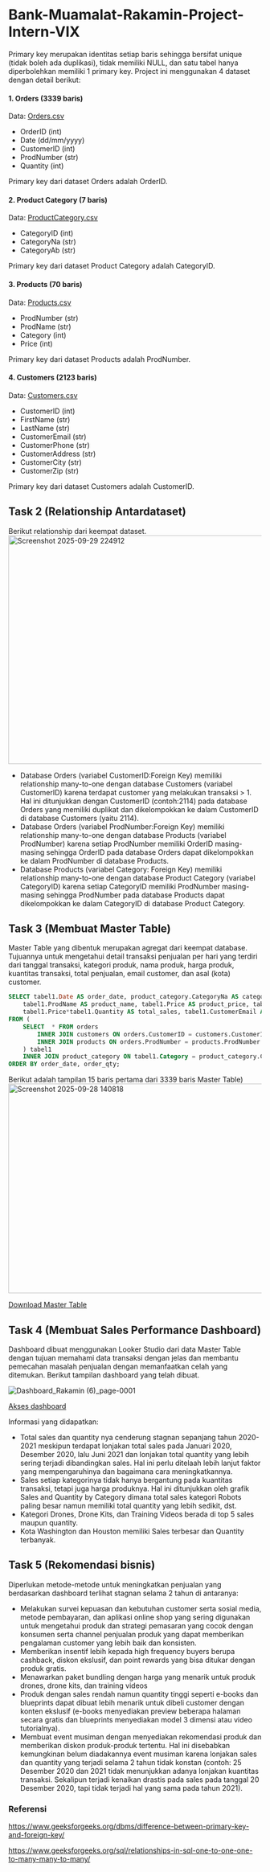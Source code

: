 # Bank-Muamalat-Rakamin-Project-Intern-VIX
Primary key merupakan identitas setiap baris sehingga bersifat unique (tidak boleh ada duplikasi), tidak memiliki NULL, dan satu tabel hanya diperbolehkan memiliki 1 primary key. Project ini menggunakan 4 dataset dengan detail berikut:

#### 1. Orders (3339 baris)

Data: [Orders.csv](Orders.csv)
- OrderID (int)
- Date (dd/mm/yyyy)
- CustomerID (int)
- ProdNumber (str)
- Quantity (int)

Primary key dari dataset Orders adalah OrderID.

#### 2. Product Category (7 baris)

Data: [ProductCategory.csv](ProductCategory.csv)
- CategoryID (int)
- CategoryNa (str)
- CategoryAb (str)

Primary key dari dataset Product Category adalah CategoryID.

#### 3. Products (70 baris)

Data: [Products.csv](Products.csv)
- ProdNumber (str)
- ProdName (str)
- Category (int)
- Price (int)

Primary key dari dataset Products adalah ProdNumber.

#### 4. Customers (2123 baris)

Data: [Customers.csv](Customers.csv)
- CustomerID (int)
- FirstName (str)
- LastName (str)
- CustomerEmail (str)
- CustomerPhone (str)
- CustomerAddress (str)
- CustomerCity (str)
- CustomerZip (str)

Primary key dari dataset Customers adalah CustomerID.


## Task 2 (Relationship Antardataset)

Berikut relationship dari keempat dataset.
<img width="638" height="455" alt="Screenshot 2025-09-29 224912" src="https://github.com/user-attachments/assets/e4b5d46e-1043-4dcd-9d4a-4a8a8c0d8563" />


- Database Orders (variabel CustomerID:Foreign Key) memiliki relationship many-to-one dengan database Customers (variabel CustomerID) karena terdapat customer yang melakukan transaksi > 1. Hal ini ditunjukkan dengan CustomerID (contoh:2114) pada database Orders yang memiliki duplikat dan dikelompokkan ke dalam CustomerID di database Customers (yaitu 2114).
- Database Orders (variabel ProdNumber:Foreign Key) memiliki relationship many-to-one dengan database Products (variabel ProdNumber) karena setiap ProdNumber memiliki OrderID masing-masing sehingga OrderID pada database Orders dapat dikelompokkan ke dalam ProdNumber di database Products.
- Database Products (variabel Category: Foreign Key) memiliki relationship many-to-one dengan database Product Category (variabel CategoryID) karena setiap CategoryID memiliki ProdNumber masing-masing sehingga ProdNumber pada database Products dapat dikelompokkan ke dalam CategoryID di database Product Category.

## Task 3 (Membuat Master Table)

Master Table yang dibentuk merupakan agregat dari keempat database. Tujuannya untuk mengetahui detail transaksi penjualan per hari yang terdiri dari tanggal transaksi, kategori produk, nama produk, harga produk, kuantitas transaksi, total penjualan, email customer, dan asal (kota) customer.

```sql
SELECT tabel1.Date AS order_date, product_category.CategoryNa AS category_name, 
    tabel1.ProdName AS product_name, tabel1.Price AS product_price, tabel1.Quantity AS order_qty, 
    tabel1.Price*tabel1.Quantity AS total_sales, tabel1.CustomerEmail AS cust_email, tabel1.CustomerCity AS cust_city
FROM (
    SELECT  * FROM orders 
        INNER JOIN customers ON orders.CustomerID = customers.CustomerID
        INNER JOIN products ON orders.ProdNumber = products.ProdNumber
    ) tabel1
    INNER JOIN product_category ON tabel1.Category = product_category.CategoryID
ORDER BY order_date, order_qty;
```
Berikut adalah tampilan 15 baris pertama dari 3339 baris Master Table)
<img width="1008" height="417" alt="Screenshot 2025-09-28 140818" src="https://github.com/user-attachments/assets/6c5a5cd6-ea4d-4e08-97ba-22a980820773" />

[Download Master Table](/workspaces/Bank-Muamalat-Rakamin-Project-Intern-VIX/Data/MasterTable.csv)

## Task 4 (Membuat Sales Performance Dashboard)

Dashboard dibuat menggunakan Looker Studio dari data Master Table dengan tujuan memahami data transaksi dengan jelas dan membantu pemecahan masalah penjualan dengan memanfaatkan celah yang ditemukan. Berikut tampilan dashboard yang telah dibuat.

![Dashboard_Rakamin (6)_page-0001](https://github.com/user-attachments/assets/17114f58-b59d-4592-93ff-4a0214d2af58)

[Akses dashboard](tinyurl.com/dashb-sales-muamalat-carrin)

Informasi yang didapatkan:
- Total sales dan quantity nya cenderung stagnan sepanjang tahun 2020-2021 meskipun terdapat lonjakan total sales pada Januari 2020, Desember 2020, lalu Juni 2021 dan lonjakan total quantity yang lebih sering terjadi dibandingkan sales. Hal ini perlu ditelaah lebih lanjut faktor yang mempengaruhinya dan bagaimana cara meningkatkannya.
- Sales setiap kategorinya tidak hanya bergantung pada kuantitas transaksi, tetapi juga harga produknya. Hal ini ditunjukkan oleh grafik Sales and Quantity by Category dimana total sales kategori Robots paling besar namun memiliki total quantity yang lebih sedikit, dst.
- Kategori Drones, Drone Kits, dan Training Videos berada di top 5 sales maupun quantity.
- Kota Washington dan Houston memiliki Sales terbesar dan Quantity terbanyak.

## Task 5 (Rekomendasi bisnis)

Diperlukan metode-metode untuk meningkatkan penjualan yang berdasarkan dashboard terlihat stagnan selama 2 tahun di antaranya:
- Melakukan survei kepuasan dan kebutuhan customer serta sosial media, metode pembayaran, dan aplikasi online shop yang sering digunakan untuk mengetahui produk dan strategi pemasaran yang cocok dengan konsumen serta channel penjualan produk yang dapat memberikan pengalaman customer yang lebih baik dan konsisten.
- Memberikan insentif lebih kepada high frequency buyers berupa cashback, diskon ekslusif, dan point rewards yang bisa ditukar dengan produk gratis.
- Menawarkan paket bundling dengan harga yang menarik untuk produk drones, drone kits, dan training videos
- Produk dengan sales rendah namun quantity tinggi seperti e-books dan blueprints dapat dibuat lebih menarik untuk dibeli customer dengan konten ekslusif (e-books menyediakan preview beberapa halaman secara gratis dan blueprints menyediakan model 3 dimensi atau video tutorialnya).
- Membuat event musiman dengan menyediakan rekomendasi produk dan memberikan diskon produk-produk tertentu. Hal ini disebabkan kemungkinan belum diadakannya event musiman karena lonjakan sales dan quantity yang terjadi selama 2 tahun tidak konstan (contoh: 25 Desember 2020 dan 2021 tidak menunjukkan adanya lonjakan kuantitas transaksi. Sekalipun terjadi kenaikan drastis pada sales pada tanggal 20 Desember 2020, tapi tidak terjadi hal yang sama pada tahun 2021).

### Referensi
https://www.geeksforgeeks.org/dbms/difference-between-primary-key-and-foreign-key/

https://www.geeksforgeeks.org/sql/relationships-in-sql-one-to-one-one-to-many-many-to-many/
